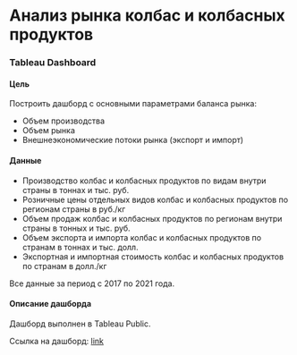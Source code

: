 # Анализ рынка колбас и колбасных продуктов
### Tableau Dashboard

#### Цель
Построить дашборд с основными параметрами баланса рынка:
- Объем производства
- Объем рынка
- Внешнеэкономические потоки рынка (экспорт и импорт)
#### Данные
- Производство колбас и колбасных продуктов по видам внутри страны в тоннах и тыс. руб.
- Розничные цены отдельных видов колбас и колбасных продуктов по регионам страны в руб./кг
- Объем продаж колбас и колбасных продуктов по регионам внутри страны в тонных и тыс. руб.
- Объем экспорта и импорта колбас и колбасных продуктов по странам в тоннах и тыс. долл.
- Экспортная и импортная стоимость колбас и колбасных продуктов по странам в долл./кг

Все данные за период с 2017 по 2021 года.
#### Описание дашборда
Дашборд выполнен в Tableau Public.

Ссылка на дашборд: [link](https://public.tableau.com/views/sausages/productionandprice?:language=en-US&:display_count=n&:origin=viz_share_link)
